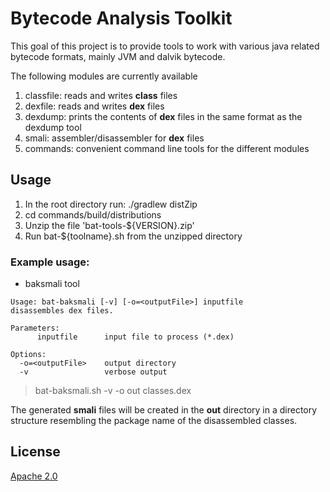 # Bytecode Analysis Toolkit

This goal of this project is to provide tools to work with various java related bytecode formats, mainly JVM and dalvik bytecode.

The following modules are currently available

1. classfile: reads and writes **class** files
2. dexfile: reads and writes **dex** files
3. dexdump: prints the contents of **dex** files in the same format as the dexdump tool
4. smali: assembler/disassembler for **dex** files
5. commands: convenient command line tools for the different modules

## Usage

1. In the root directory run: ./gradlew distZip
2. cd commands/build/distributions
3. Unzip the file 'bat-tools-${VERSION}.zip'
4. Run bat-${toolname}.sh from the unzipped directory

### Example usage:

* baksmali tool

```shell
Usage: bat-baksmali [-v] [-o=<outputFile>] inputfile
disassembles dex files.

Parameters:
      inputfile      input file to process (*.dex)

Options:
  -o=<outputFile>    output directory
  -v                 verbose output

```
> bat-baksmali.sh -v -o out classes.dex

The generated **smali** files will be created in the **out** directory in a directory structure resembling the package name of the disassembled classes.
## License
[Apache 2.0](http://www.apache.org/licenses/LICENSE-2.0.html)
